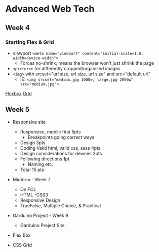 # Advanced Web Tech

## Week 4

### Starting Flex & Grid

- viewport `<meta name="viewport" content="initial-scale=1.0, width=device-width">`
  - Forces no-shrink; means the browser won't just shrink the page
- `<picture>` for differently cropped/organized images
- `<img>` with srcset="url size, url size, url size" and src="default url"
  - IE: `<img srcset="medium.jpg 1000w, large.jpg 2000w" src="medium.jpg">`

[Flexbox](https://css-tricks.com/snippets/css/a-guide-to-flexbox/)
[Grid](https://css-tricks.com/snippets/css/complete-guide-grid/)

## Week 5

- Responsive site
  - Responsive, mobile first 5pts
    - Breakpoints going correct ways
  - Design 3pts
  - Coding Valid html, valid css, sass 4pts
  - Design considerations for devices 2pts
  - Following directions 1pt
    - Naming etc.
  - Total 15 pts

- Midterm - Week 7
  - On FOL
  - HTML
  -CSS3
  - Responsive Design
  - TrueFalse, Multiple Choice, & Practical

- Garduino Project - Week 9
  - Garduino Project Site

- Flex Box
- CSS Grid
